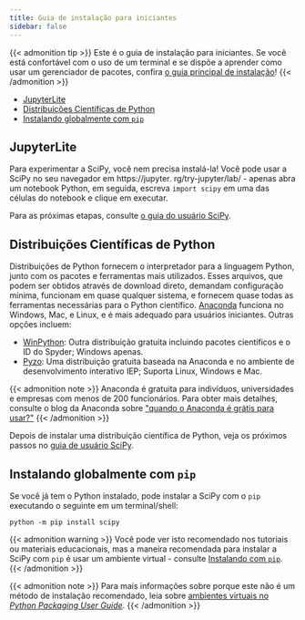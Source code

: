 ```yaml
---
title: Guia de instalação para iniciantes
sidebar: false
---
```


{{< admonition tip >}}
Este é o guia de instalação para iniciantes.
Se você está confortável com o uso de um terminal e se dispõe a aprender
como usar um gerenciador de pacotes, confira
[o guia principal de instalação](./install.md)!
{{< /admonition >}}

- [JupyterLite](#jupyterlite)
- [Distribuições Científicas de Python](#distributions)
- [Instalando globalmente com `pip`](#pip-global)

<a name="jupyterlite"></a>

## JupyterLite

Para experimentar a SciPy, você nem precisa instalá-la!
Você pode usar a SciPy no seu navegador em https://jupyter. rg/try-jupyter/lab/ -
apenas abra um notebook Python, em seguida, escreva `import scipy` em uma das células do notebook e clique em executar.

Para as próximas etapas, consulte [o guia do usuário SciPy][scipy-user-guide].

[scipy-user-guide]: https://docs.scipy.org/doc/scipy/tutorial/

<a name="distributions"></a>

## Distribuições Científicas de Python

Distribuições de Python fornecem o interpretador para a linguagem Python, junto com os pacotes e ferramentas mais utilizados. Esses arquivos, que podem ser obtidos através de download direto, demandam configuração mínima, funcionam em quase qualquer sistema, e fornecem quase todas as ferramentas necessárias para o Python científico.
[Anaconda](https://www.anaconda.com/download/) funciona no Windows, Mac,
e Linux, e é mais adequado para usuários iniciantes.
Outras opções incluem:

- [WinPython](https://winpython.github.io): Outra distribuição gratuita
  incluindo pacotes científicos e o ID do Spyder; Windows apenas.
- [Pyzo](https://pyzo.org): Uma distribuição gratuita baseada na Anaconda
  e no ambiente de desenvolvimento interativo IEP; Suporta Linux,
  Windows e Mac.

{{< admonition note >}}
Anaconda é gratuita para indivíduos, universidades e empresas com menos de
200 funcionários. Para obter mais detalhes, consulte o blog da Anaconda sobre
["quando o Anaconda é grátis para usar?"](https://www.anaconda.com/blog/update-on-anacondas-terms-of-service-for-academia-and-research)
{{< /admonition >}}

Depois de instalar uma distribuição científica de Python,
veja os próximos passos no [guia de usuário SciPy][scipy-user-guide].

<a name="pip-global"></a>

## Instalando globalmente com `pip`

Se você já tem o Python instalado, pode instalar a SciPy
com o `pip` executando o seguinte em um terminal/shell:

```
python -m pip install scipy
```

{{< admonition warning >}}
Você pode ver isto recomendado nos tutoriais ou materiais educacionais, mas a maneira
recomendada para instalar a SciPy com `pip` é usar um ambiente virtual -
consulte [Instalando com `pip`](./install.md#installing-with-pip).
{{< /admonition >}}

{{< admonition note >}}
Para mais informações sobre porque este não é um método de instalação recomendado,
leia sobre [ambientes virtuais no <i>Python Packaging User Guide</i>](https://packaging.python.org/en/latest/tutorials/installing-packages/#creating-virtual-environments).
{{< /admonition >}}

